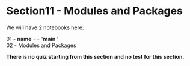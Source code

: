 # Section11 - Modules and Packages

We will have 2 notebooks here:

01 - __name__ == '__main__ '   
02 - Modules and Packages    

**There is no quiz starting from this section and no test for this section.**


